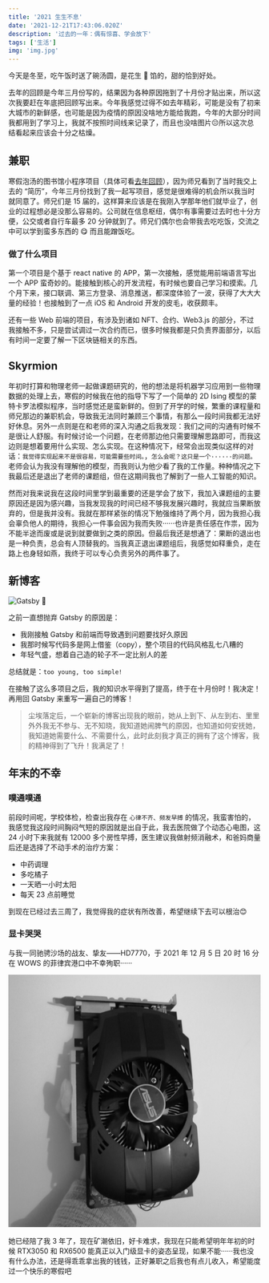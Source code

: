 ```yaml
---
title: '2021 生生不息'
date: '2021-12-21T17:43:06.020Z'
description: '过去的一年：偶有惊喜、学会放下'
tags: ['生活']
img: 'img.jpg'
---
```


今天是冬至，吃午饭时送了碗汤圆，是花生 🥜 馅的，甜的恰到好处。

去年的回顾是今年三月份写的，结果因为各种原因拖到了十月份才贴出来，所以这次我要赶在年底把回顾写出来。今年我感觉过得不如去年精彩，可能是没有了初来大城市的新鲜感，也可能是因为疫情的原因没啥地方能给我跑，今年的大部分时间我都用到了学习上，我就不按照时间线来记录了，而且也没啥图片😔所以这次总结看起来应该会十分之枯燥。

## 兼职

寒假泡汤的图书馆小程序项目（具体可看[去年回顾](https://www.talaxy.site/my-2020)），因为师兄看到了当时我交上去的 “简历”，今年三月份找到了我一起写项目，感觉是很难得的机会所以我当时就同意了。师兄们是 15 届的，这样算来应该是在我刚入学那年他们就毕业了，创业的过程想必是没那么容易的。公司就在信息枢纽，偶尔有事需要过去时也十分方便，公交或者自行车最多 20 分钟就到了。师兄们偶尔也会带我去吃吃饭，交流之中可以学到蛮多东西的 😋 而且能蹭饭吃。

### 做了什么项目

第一个项目是个基于 react native 的 APP，第一次接触，感觉能用前端语言写出一个 APP 蛮奇妙的。能接触到核心的开发流程，有时候也要自己学习和摸索。几个月下来，接口联调、第三方登录、消息推送，都深度体验了一波，获得了大大大量的经验！也接触到了一点 iOS 和 Android 开发的皮毛，收获颇丰。

还有一些 Web 前端的项目，有涉及到诸如 NFT、合约、Web3.js 的部分，不过我接触不多，只是尝试调过一次合约而已，很多时候我都是只负责界面部分，以后有时间一定要了解一下区块链相关的东西。

## Skyrmion

年初时打算和物理老师一起做课题研究的，他的想法是将机器学习应用到一些物理数据的处理上去，寒假的时候我在他的指导下写了一个简单的 2D Ising 模型的蒙特卡罗法模拟程序，当时感觉还是蛮新鲜的。但到了开学的时候，繁重的课程量和师兄那边的兼职机会，导致我无法同时兼顾三个事情，有那么一段时间我都无法好好休息。另外一点则是在和老师的深入沟通之后我发现：我们之间的沟通有时候不是很让人舒服。有时候讨论一个问题，在老师那边他只需要理解思路即可，而我这边则是想着要用什么实现、怎么实现。在这种情况下，经常会出现类似这样的对话：`我觉得实现起来不是很容易，可能需要些时间。`，`怎么会呢？这只是一个······的问题。`老师会认为我没有理解他的模型，而我则认为他少看了我的工作量。种种情况之下我最后还是退出了老师的课题组，但在这期间我也了解到了一些人工智能的知识。

然而对我来说我在这段时间里学到最重要的还是学会了放下，我加入课题组的主要原因还是因为感兴趣，当我发现我的时间已经不够我发展兴趣时，我就应当果断放弃的，但是我并没有。我就在那样紧张的情况下勉强维持了两个月，因为我担心我会辜负他人的期待，我担心一件事会因为我而失败······也许是责任感在作祟，因为不能半途而废或是说到就要做到之类的原因。但最后我还是想通了：果断的退出也是一种负责，总会有人顶替我的。当我真正退出课题组后，我感觉如释重负，走在路上也身轻如燕，我终于可以专心负责另外的两件事了。

## 新博客

<img alt="Gatsby" src="https://www.gatsbyjs.com/Gatsby-Monogram.svg" width="30" /> 🎉

之前一直想抛弃 Gatsby 的原因是：

- 我刚接触 Gatsby 和前端而导致遇到问题要找好久原因
- 我那时候写代码多是网上借鉴（copy），整个项目的代码风格乱七八糟的
- 年轻气盛，想着自己造的轮子不一定比别人的差

总结就是：`too young, too simple!`

在接触了这么多项目之后，我的知识水平得到了提高，终于在十月份时！我决定！再用回 Gatsby 来重写一遍自己的博客！

>尘埃落定后，一个崭新的博客出现我的眼前，她从上到下、从左到右、里里外外我无不参与、无不知晓，我知道她闹脾气的原因，也知道如何安抚她，我知道她需要什么、不需要什么，此时此刻我才真正的拥有了这个博客，我的精神得到了飞升！我满足了！

## 年末的不幸

### 噗通噗通

前段时间呢，学校体检，检查出我存在 `心律不齐、频发早搏` 的情况，我蛮害怕的，我感觉我这段时间胸闷气短的原因就是出自于此，我去医院做了个动态心电图，这 24 小时下来我就有 12000 多个房性早搏，医生建议我做射频消融术，和爸妈商量后还是选择了不动手术的治疗方案：

- 中药调理
- 多吃橘子
- 一天晒一小时太阳
- 每天 23 点前睡觉

到现在已经过去三周了，我觉得我的症状有所改善，希望继续下去可以根治😊

### 显卡哭哭

与我一同驰骋沙场的战友、挚友——HD7770，于 2021 年 12 月 5 日 20 时 16 分在 WOWS 的菲律宾港口中不幸殉职······

![HD7770 一路走好](./HD7770.jpg)

她已经陪了我 3 年了，现在矿潮依旧，好卡难求，我现在只能希望明年年初的时候 RTX3050 和 RX6500 能真正以入门级显卡的姿态呈现，如果不能······我也没有什么办法，还是得乖乖拿出我的钱钱，正好兼职之后我也有点儿收入，希望能度过一个快乐的寒假吧
